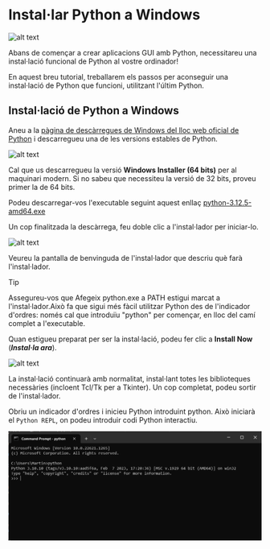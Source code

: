 # Instal·lar Python a Windows


![alt text](image.png)

Abans de començar a crear aplicacions GUI amb Python, necessitareu una instal·lació funcional de Python al vostre ordinador!

En aquest breu tutorial, treballarem els passos per aconseguir una instal·lació de Python que funcioni, utilitzant l'últim Python.

## Instal·lació de Python a Windows

Aneu a la [pàgina de descàrregues de Windows del lloc web oficial de Python](https://www.python.org/downloads/windows/) i descarregueu una de les versions estables de Python.

![alt text](image-1.png)


Cal que us descarregueu la versió **Windows Installer (64 bits)** per al maquinari modern. Si no sabeu que necessiteu la versió de 32 bits, proveu primer la de 64 bits.

Podeu descarregar-vos l'executable seguint aquest enllaç [python-3.12.5-amd64.exe](python-3.12.5-amd64.exe)

Un cop finalitzada la descàrrega, feu doble clic a l'instal·lador per iniciar-lo.

![alt text](image-2.png)

Veureu la pantalla de benvinguda de l'instal·lador que descriu què farà l'instal·lador.

> [!TIP]
> Assegureu-vos que Afegeix python.exe a PATH estigui marcat a l'instal·lador.Això fa que sigui més fàcil utilitzar Python des de l'indicador d'ordres: només cal que introduïu "python" per començar, en lloc del camí complet a l'executable.

Quan estigueu preparat per ser la instal·lació, podeu fer clic a **Install Now** (***Instal·la ara***).

![alt text](image-3.png)

La instal·lació continuarà amb normalitat, instal·lant totes les biblioteques necessàries (incloent Tcl/Tk per a Tkinter). Un cop completat, podeu sortir de l'instal·lador.

Obriu un indicador d'ordres i inicieu Python introduint python. Això iniciarà el `Python REPL`, on podeu introduir codi Python interactiu.

![alt text](image-4.png)

